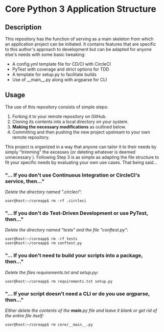 # Core Python 3 Application Structure

## Description
This repository has the function of serving as a main skeleton from which
an application project can be initiated. It contains features that are
specific to this author's approach to development but can be adapted for anyone else's needs 
 with some basic tweaking:
 - A config.yml template file for CD/CI with CircleCI
 - PyTest with coverage and strict options for TDD
 - A template for setup.py to facilitate builds
 - Use of \_\_main__.py along with argparse for CLI

## Usage
The use of this repository consists of simple steps:
1. Forking it to your remote repository on GitHub.
2. Cloning its contents into a local directory on your system.
3. **Making the necessary modifications** as outlined below.
4. Committing and then pushing the new project upstream to your own remote
 repository.
 
 This project is organized in a way that anyone can tailor it to their needs by
 simply "trimming" the excesses (or deleting whatever is deemed unnecessary
 ). Following Step 3 is as simple as adapting the file structure to fit your
  specific needs by evaluating your own use cases. That being said...
 
### "... If you don't use Continuous Integration or CircleCI's service, then..."
 *Delete the directory named ".circleci":*

```user@host:~/coreapp$ rm -rf .circleci```

### "... If you don't do Test-Driven Development or use PyTest, then..." 
*Delete the directory named "tests" and the file "conftest.py":*

```
user@host:~/coreapp$ rm -rf tests
user@host:~/coreapp$ rm conftest.py
```

### "... If you don't need to build your scripts into a package, then..."
*Delete the files requirements.txt and setup.py:*

```user@host:~/coreapp$ rm requirements.txt setup.py```

### "... If your script doesn't need a CLI or do you use argparse, then..."
*Either delete the contents of the __main__.py file and leave it blank or get
rid of the entire file itself:*

```user@host:~/coreapp$ rm core/__main__.py```
